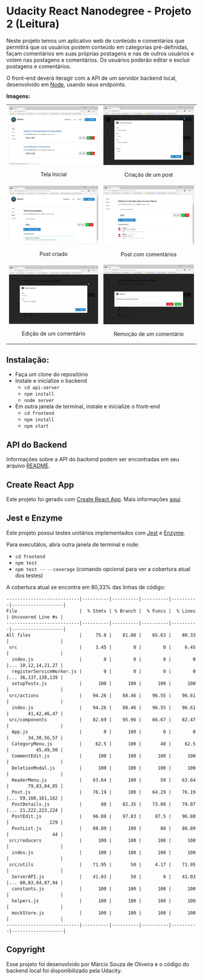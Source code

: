 # Udacity React Nanodegree - Projeto 2 (Leitura)

Neste projeto temos um aplicativo web de conteúdo e comentários que permitirá que os usuários postem conteúdo em categorias pré-definidas, façam comentários em suas próprias postagens e nas de outros usuários e votem nas postagens e comentários. Os usuários poderão editar e excluir postagens e comentários.

O front-end deverá iteragir com a API de um servidor backend local, desenvolvido em [Node](https://nodejs.org/en/), usando seus endpoints.

**Imagens:**

<table align="center">
  <tr>
     <td>
       <img src="screenshots/p2_1.jpg" width="400" title="Tela principal">
       <p align="center">Tela Inicial</p>
     </td>
     <td>
       <img src="screenshots/p2_2.jpg" width="400" title="Criação de um post">
       <p align="center">Criação de um post</p>
     </td>
  </tr>
  <tr>
     <td>
       <img src="screenshots/p2_3.jpg" width="400" title="Post criado">
       <p align="center">Post criado</p>
     </td>
     <td>
       <img src="screenshots/p2_4.jpg" width="400" title="Post com comentários">
       <p align="center">Post com comentários</p>
     </td>
  </tr>
  <tr>
     <td>
       <img src="screenshots/p2_5.jpg" width="400" title="Edição de um comentário">
       <p align="center">Edição de um comentário</p>
     </td>
     <td>
       <img src="screenshots/p2_6.jpg" width="400" title="Remoção de um comentário">
       <p align="center">Remoção de um comentário</p>
    </td>
  </tr>
</table>

## Instalação:

* Faça um clone do repositório
* Instale e inicialize o backend
    - `cd api-server`
    - `npm install`
    - `node server`
* Em outra janela de terminal, instale e inicialize o front-end
    - `cd frontend`
    - `npm install`
    - `npm start`


## API do Backend

Informações sobre a API do backend podem ser encontradas em seu arquivo [README](api-server/README.md).


## Create React App

Este projeto foi gerado com [Create React App](https://github.com/facebookincubator/create-react-app). Mais informações [aqui](https://github.com/facebookincubator/create-react-app/blob/master/packages/react-scripts/template/README.md).

## Jest e Enzyme

Este projeto possui testes unitários implementados com [Jest](https://jestjs.io/) e [Enzyme](https://airbnb.io/enzyme/).

Para executálos, abra outra janela de terminal e rode:
- `cd frontend`
- `npm test`
- `npm test -- --coverage` (comando opcional para ver a cobertura atual dos testes)
    
A cobertura atual se encontra em 80,33% das linhas de código:
```
---------------------------|----------|----------|----------|----------|-------------------|
File                       |  % Stmts | % Branch |  % Funcs |  % Lines | Uncovered Line #s |
---------------------------|----------|----------|----------|----------|-------------------|
All files                  |     75.8 |    81.08 |    65.63 |    80.33 |                   |
 src                       |     3.45 |        0 |        0 |     6.45 |                   |
  index.js                 |        0 |        0 |        0 |        0 |... 10,12,14,21,27 |
  registerServiceWorker.js |        0 |        0 |        0 |        0 |... 36,137,138,139 |
  setupTests.js            |      100 |      100 |      100 |      100 |                   |
 src/actions               |    94.26 |    88.46 |    96.55 |    96.61 |                   |
  index.js                 |    94.26 |    88.46 |    96.55 |    96.61 |       41,42,46,47 |
 src/components            |    82.69 |    95.96 |    66.67 |    82.47 |                   |
  App.js                   |        0 |      100 |        0 |        0 |       34,38,56,57 |
  CategoryMenu.js          |     62.5 |      100 |       40 |     62.5 |          45,49,50 |
  CommentEdit.js           |      100 |      100 |      100 |      100 |                   |
  DeletionModal.js         |      100 |      100 |      100 |      100 |                   |
  HeaderMenu.js            |    63.64 |      100 |       50 |    63.64 |       79,83,84,85 |
  Post.js                  |    76.19 |      100 |    64.29 |    76.19 |... 59,160,161,162 |
  PostDetails.js           |       80 |    82.35 |    73.08 |    79.07 |... 21,222,223,224 |
  PostEdit.js              |    96.88 |    97.83 |     87.5 |    96.88 |               229 |
  PostList.js              |    88.89 |      100 |       80 |    88.89 |                44 |
 src/reducers              |      100 |      100 |      100 |      100 |                   |
  index.js                 |      100 |      100 |      100 |      100 |                   |
 src/utils                 |    71.95 |       50 |     4.17 |    71.95 |                   |
  ServerAPI.js             |    41.03 |       50 |        0 |    41.03 |... 80,83,84,87,94 |
  constants.js             |      100 |      100 |      100 |      100 |                   |
  helpers.js               |      100 |      100 |      100 |      100 |                   |
  mockStore.js             |      100 |      100 |      100 |      100 |                   |
---------------------------|----------|----------|----------|----------|-------------------|
```
## Copyright

Esse projeto foi desenvolvido por Márcio Souza de Oliveira e o código do backend local foi disponibilizado pela Udacity.
